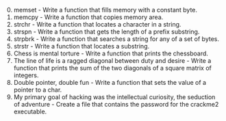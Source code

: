 0. memset - Write a function that fills memory with a constant byte.
1. memcpy - Write a function that copies memory area.
2. strchr - Write a function that locates a character in a string.
3. strspn - Write a function that gets the length of a prefix substring.
4. strpbrk - Write a function that searches a string for any of a set of bytes.
5. strstr - Write a function that locates a substring.
6. Chess is mental torture - Write a function that prints the chessboard.
7. The line of life is a ragged diagonal between duty and desire - Write a function that prints the sum of the two diagonals of a square matrix of integers.
8. Double pointer, double fun - Write a function that sets the value of a pointer to a char.
9. My primary goal of hacking was the intellectual curiosity, the seduction of adventure - Create a file that contains the password for the crackme2 executable.

